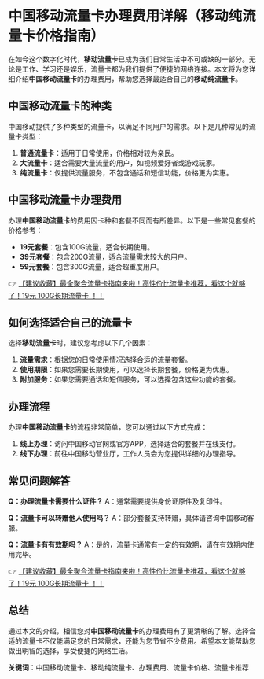 # 中国移动流量卡办理费用详解（移动纯流量卡价格指南）

在如今这个数字化时代，**移动流量卡**已成为我们日常生活中不可或缺的一部分。无论是工作、学习还是娱乐，流量卡都为我们提供了便捷的网络连接。本文将为您详细介绍**中国移动流量卡**的办理费用，帮助您选择最适合自己的**移动纯流量卡**。

## 中国移动流量卡的种类

中国移动提供了多种类型的流量卡，以满足不同用户的需求。以下是几种常见的流量卡类型：

1. **普通流量卡**：适用于日常使用，价格相对较为亲民。
2. **大流量卡**：适合需要大量流量的用户，如视频爱好者或游戏玩家。
3. **纯流量卡**：仅提供流量服务，不包含通话和短信功能，价格更为实惠。

## 中国移动流量卡办理费用

办理**中国移动流量卡**的费用因卡种和套餐不同而有所差异。以下是一些常见套餐的价格参考：

- **19元套餐**：包含100G流量，适合长期使用。
- **39元套餐**：包含200G流量，适合流量需求较大的用户。
- **59元套餐**：包含300G流量，适合超重度用户。

👉 [【建议收藏】最全聚合流量卡指南来啦！高性价比流量卡推荐，看这个就够了！19元 100G长期流量卡 ！！](https://bit.ly/Liuliangka)

## 如何选择适合自己的流量卡

选择**移动流量卡**时，建议您考虑以下几个因素：

1. **流量需求**：根据您的日常使用情况选择合适的流量套餐。
2. **使用期限**：如果您需要长期使用，可以选择长期套餐，价格更为优惠。
3. **附加服务**：如果您需要通话和短信服务，可以选择包含这些功能的套餐。

## 办理流程

办理**中国移动流量卡**的流程非常简单，您可以通过以下方式完成：

1. **线上办理**：访问中国移动官网或官方APP，选择适合的套餐并在线支付。
2. **线下办理**：前往中国移动营业厅，工作人员会为您提供详细的办理指导。

## 常见问题解答

**Q：办理流量卡需要什么证件？**
A：通常需要提供身份证原件及复印件。

**Q：流量卡可以转赠他人使用吗？**
A：部分套餐支持转赠，具体请咨询中国移动客服。

**Q：流量卡有有效期吗？**
A：是的，流量卡通常有一定的有效期，请在有效期内使用完毕。

👉 [【建议收藏】最全聚合流量卡指南来啦！高性价比流量卡推荐，看这个就够了！19元 100G长期流量卡 ！！](https://bit.ly/Liuliangka)

## 总结

通过本文的介绍，相信您对**中国移动流量卡**的办理费用有了更清晰的了解。选择合适的流量卡不仅能满足您的日常需求，还能为您节省不少费用。希望本文能帮助您做出明智的选择，享受便捷的网络生活。

**关键词**：中国移动流量卡、移动纯流量卡、办理费用、流量卡价格、流量卡推荐